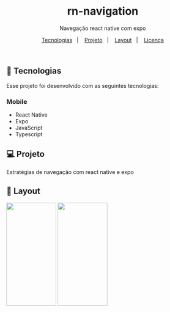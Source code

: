 <h1 align="center"> rn-navigation </h1>

<p align="center">
Navegação react native com expo <br/>
</p>

<p align="center">
  <a href="#-tecnologias">Tecnologias</a>&nbsp;&nbsp;&nbsp;|&nbsp;&nbsp;&nbsp;
  <a href="#-projeto">Projeto</a>&nbsp;&nbsp;&nbsp;|&nbsp;&nbsp;&nbsp;
  <a href="#-layout">Layout</a>&nbsp;&nbsp;&nbsp;|&nbsp;&nbsp;&nbsp;
  <a href="#memo-licença">Licença</a>
</p>

<br>


## 🚀 Tecnologias

Esse projeto foi desenvolvido com as seguintes tecnologias:

### Mobile 

- React Native
- Expo
- JavaScript
- Typescript


## 💻 Projeto

Estratégias de navegação com react native e expo

## 🎨 Layout

<img src="https://github.com/user-attachments/assets/48b6cae5-606d-49f5-a9b9-ca4ff64533a8" height="270" width="130" />
<img src="https://github.com/user-attachments/assets/0c24b309-9ed1-4293-9346-e9c17066feb2" height="270" width="130" />

